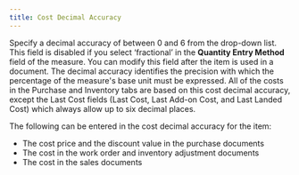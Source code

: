 ```yaml
---
title: Cost Decimal Accuracy
---
```



Specify a decimal accuracy of between 0 and 6 from the drop-down list.  This field is disabled if you select ‘fractional’ in the **Quantity 
 Entry Method** field of the measure. You can modify this field after  the item is used in a document. The decimal accuracy identifies the precision  with which the percentage of the measure's base unit must be expressed.  All of the costs in the Purchase and Inventory tabs are based on this  cost decimal accuracy, except the Last Cost fields (Last Cost, Last Add-on  Cost, and Last Landed Cost) which always allow up to six decimal places.


The following can be entered in the cost decimal accuracy for the item:

- The cost price  and the discount value in the purchase documents
- The cost in the  work order and inventory adjustment documents
- The cost in the  sales documents

